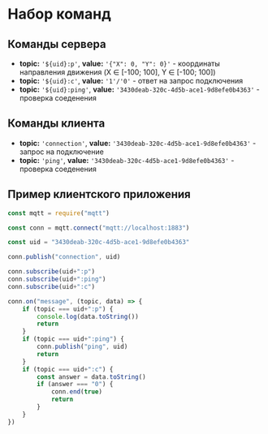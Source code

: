 # Набор команд

## Команды сервера

* **topic:** `'${uid}:p'`, **value:** `'{"X": 0, "Y": 0}'` - координаты направления движения (X ∈ [-100; 100], Y ∈ [-100; 100])
* **topic:** `'${uid}:c'`, **value:** `'1'/'0'` - ответ на запрос подключения
* **topic:** `'${uid}:ping'`, **value:** `'3430deab-320c-4d5b-ace1-9d8efe0b4363'` - проверка соеденения

## Команды клиента

* **topic:** `'connection'`, **value:** `'3430deab-320c-4d5b-ace1-9d8efe0b4363'` - запрос на подключение
* **topic:** `'ping'`, **value:** `'3430deab-320c-4d5b-ace1-9d8efe0b4363'` - проверка соеденения

## Пример клиентского приложения

```js
const mqtt = require("mqtt")

const conn = mqtt.connect("mqtt://localhost:1883")

const uid = "3430deab-320c-4d5b-ace1-9d8efe0b4363"

conn.publish("connection", uid)

conn.subscribe(uid+":p")
conn.subscribe(uid+":ping")
conn.subscribe(uid+":c")

conn.on("message", (topic, data) => {
    if (topic === uid+":p") {
        console.log(data.toString())
        return
    }
    if (topic === uid+":ping") {
        conn.publish("ping", uid)
        return
    }
    if (topic === uid+":c") {
        const answer = data.toString()
        if (answer === "0") {
            conn.end(true)
            return
        }
    }
})
```